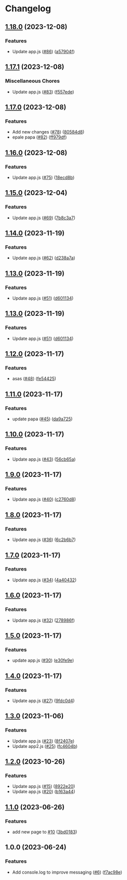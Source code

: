 # Changelog

## [1.18.0](https://github.com/RicardoE105/testing-actions-2/compare/dashboard-backend-v1.17.1...dashboard-backend-v1.18.0) (2023-12-08)


### Features

* Update app.js ([#86](https://github.com/RicardoE105/testing-actions-2/issues/86)) ([a57904f](https://github.com/RicardoE105/testing-actions-2/commit/a57904fb8576065b33f39aa4d3a6e55ce5e503c2))

## [1.17.1](https://github.com/RicardoE105/testing-actions-2/compare/dashboard-backend-v1.17.0...dashboard-backend-v1.17.1) (2023-12-08)


### Miscellaneous Chores

* Update app.js ([#83](https://github.com/RicardoE105/testing-actions-2/issues/83)) ([f557ede](https://github.com/RicardoE105/testing-actions-2/commit/f557ede49c8a5daaac7935eb778387962814008c))

## [1.17.0](https://github.com/RicardoE105/testing-actions-2/compare/dashboard-backend-v1.16.0...dashboard-backend-v1.17.0) (2023-12-08)


### Features

* Add new changes ([#78](https://github.com/RicardoE105/testing-actions-2/issues/78)) ([80584d8](https://github.com/RicardoE105/testing-actions-2/commit/80584d8b3ee0cad3df75e6a5115842269525660f))
* epale papa ([#82](https://github.com/RicardoE105/testing-actions-2/issues/82)) ([ff979df](https://github.com/RicardoE105/testing-actions-2/commit/ff979df03316ee61acd2d98485bec3b519866372))

## [1.16.0](https://github.com/RicardoE105/testing-actions-2/compare/dashboard-backend-v1.15.0...dashboard-backend-v1.16.0) (2023-12-08)


### Features

* Update app.js ([#75](https://github.com/RicardoE105/testing-actions-2/issues/75)) ([18ecd8b](https://github.com/RicardoE105/testing-actions-2/commit/18ecd8bf05d4d80c3aff4323d83a7a152c1ea70d))

## [1.15.0](https://github.com/RicardoE105/testing-actions-2/compare/dashboard-backend-v1.14.0...dashboard-backend-v1.15.0) (2023-12-04)


### Features

* Update app.js ([#69](https://github.com/RicardoE105/testing-actions-2/issues/69)) ([7b8c3a7](https://github.com/RicardoE105/testing-actions-2/commit/7b8c3a7dda138b0043785f61adcd48297dd617d1))

## [1.14.0](https://github.com/RicardoE105/testing-actions-2/compare/dashboard-backend-v1.13.0...dashboard-backend-v1.14.0) (2023-11-19)


### Features

* Update app.js ([#62](https://github.com/RicardoE105/testing-actions-2/issues/62)) ([d238a7a](https://github.com/RicardoE105/testing-actions-2/commit/d238a7aa00c4c9d51158039f8efcc8367329989d))

## [1.13.0](https://github.com/RicardoE105/testing-actions-2/compare/dashboard-backend-v1.12.0...dashboard-backend-v1.13.0) (2023-11-19)


### Features

* Update app.js ([#51](https://github.com/RicardoE105/testing-actions-2/issues/51)) ([d601134](https://github.com/RicardoE105/testing-actions-2/commit/d60113458505a210aa70af431dab6954c914bfe9))

## [1.13.0](https://github.com/RicardoE105/testing-actions-2/compare/dashboard-backend-v1.12.0...dashboard-backend-v1.13.0) (2023-11-19)


### Features

* Update app.js ([#51](https://github.com/RicardoE105/testing-actions-2/issues/51)) ([d601134](https://github.com/RicardoE105/testing-actions-2/commit/d60113458505a210aa70af431dab6954c914bfe9))

## [1.12.0](https://github.com/RicardoE105/testing-actions-2/compare/dashboard-backend-v1.11.0...dashboard-backend-v1.12.0) (2023-11-17)


### Features

* asas ([#48](https://github.com/RicardoE105/testing-actions-2/issues/48)) ([fe54425](https://github.com/RicardoE105/testing-actions-2/commit/fe544251e60d0bb7ebfff7b47a2634a4ac507719))

## [1.11.0](https://github.com/RicardoE105/testing-actions-2/compare/dashboard-backend-v1.10.0...dashboard-backend-v1.11.0) (2023-11-17)


### Features

* update papa ([#45](https://github.com/RicardoE105/testing-actions-2/issues/45)) ([da9a725](https://github.com/RicardoE105/testing-actions-2/commit/da9a725bae5ab46fdda9c71754257bde4b9e9871))

## [1.10.0](https://github.com/RicardoE105/testing-actions-2/compare/dashboard-backend-v1.9.0...dashboard-backend-v1.10.0) (2023-11-17)


### Features

* Update app.js ([#43](https://github.com/RicardoE105/testing-actions-2/issues/43)) ([56cb65a](https://github.com/RicardoE105/testing-actions-2/commit/56cb65a6d9b62628b734e739bafa0d44bd14ce66))

## [1.9.0](https://github.com/RicardoE105/testing-actions-2/compare/dashboard-backend-v1.8.0...dashboard-backend-v1.9.0) (2023-11-17)


### Features

* Update app.js ([#40](https://github.com/RicardoE105/testing-actions-2/issues/40)) ([c2760d8](https://github.com/RicardoE105/testing-actions-2/commit/c2760d840c4ae4f532c20358cddb713431ad41c7))

## [1.8.0](https://github.com/RicardoE105/testing-actions-2/compare/dashboard-backend-v1.7.0...dashboard-backend-v1.8.0) (2023-11-17)


### Features

* Update app.js ([#36](https://github.com/RicardoE105/testing-actions-2/issues/36)) ([6c2b6b7](https://github.com/RicardoE105/testing-actions-2/commit/6c2b6b78065c06cd1230b6049b290d2a08cc449e))

## [1.7.0](https://github.com/RicardoE105/testing-actions-2/compare/dashboard-backend-v1.6.0...dashboard-backend-v1.7.0) (2023-11-17)


### Features

* Update app.js ([#34](https://github.com/RicardoE105/testing-actions-2/issues/34)) ([4a40432](https://github.com/RicardoE105/testing-actions-2/commit/4a4043261d7a13dc33a6c13fee36ae16755173a1))

## [1.6.0](https://github.com/RicardoE105/testing-actions-2/compare/dashboard-backend-v1.5.0...dashboard-backend-v1.6.0) (2023-11-17)


### Features

* Update app.js ([#32](https://github.com/RicardoE105/testing-actions-2/issues/32)) ([278986f](https://github.com/RicardoE105/testing-actions-2/commit/278986f75743aca186ca3c71100cfb08e5d28e33))

## [1.5.0](https://github.com/RicardoE105/testing-actions-2/compare/dashboard-backend-v1.4.0...dashboard-backend-v1.5.0) (2023-11-17)


### Features

* update app.js ([#30](https://github.com/RicardoE105/testing-actions-2/issues/30)) ([e30fe9e](https://github.com/RicardoE105/testing-actions-2/commit/e30fe9ef5a1f6fd7e766e10eb138d385ab1f4bb8))

## [1.4.0](https://github.com/RicardoE105/testing-actions-2/compare/dashboard-backend-v1.3.0...dashboard-backend-v1.4.0) (2023-11-17)


### Features

* Update app.js ([#27](https://github.com/RicardoE105/testing-actions-2/issues/27)) ([9fdc0d4](https://github.com/RicardoE105/testing-actions-2/commit/9fdc0d44c330d666c79ab94eac38f11e0b642dbe))

## [1.3.0](https://github.com/RicardoE105/testing-actions-2/compare/dashboard-backend-v1.2.0...dashboard-backend-v1.3.0) (2023-11-06)


### Features

* Update app.js ([#23](https://github.com/RicardoE105/testing-actions-2/issues/23)) ([8f2407e](https://github.com/RicardoE105/testing-actions-2/commit/8f2407e7f0385ef5be529efb8a25f15500513223))
* Update app2.js ([#25](https://github.com/RicardoE105/testing-actions-2/issues/25)) ([fc4604b](https://github.com/RicardoE105/testing-actions-2/commit/fc4604b1cf8fa94046438c3b37d605952960dc60))

## [1.2.0](https://github.com/RicardoE105/testing-actions-2/compare/dashboard-backend-v1.1.0...dashboard-backend-v1.2.0) (2023-10-26)


### Features

* Update app.js ([#15](https://github.com/RicardoE105/testing-actions-2/issues/15)) ([8922e20](https://github.com/RicardoE105/testing-actions-2/commit/8922e20a020124b46478d93a530f5813574d1c23))
* Update app.js ([#20](https://github.com/RicardoE105/testing-actions-2/issues/20)) ([b163a44](https://github.com/RicardoE105/testing-actions-2/commit/b163a442587f98adcbcbf46b73c9ef23ec6fc583))

## [1.1.0](https://github.com/RicardoE105/testing-actions-2/compare/dashboard-backend-v1.0.0...dashboard-backend-v1.1.0) (2023-06-26)


### Features

* add new page to [#10](https://github.com/RicardoE105/testing-actions-2/issues/10) ([3bd0183](https://github.com/RicardoE105/testing-actions-2/commit/3bd01833f3f3b7204757eb4e2dba6baa56a68216))

## 1.0.0 (2023-06-24)


### Features

* Add console.log to improve messaging ([#6](https://github.com/RicardoE105/testing-actions-2/issues/6)) ([f7ac98e](https://github.com/RicardoE105/testing-actions-2/commit/f7ac98e4fa8356dacc0860db107e6bbae0e519af))
